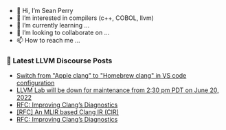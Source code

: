 - 👋 Hi, I’m Sean Perry
- 👀 I’m interested in compilers (c++, COBOL, llvm)
- 🌱 I’m currently learning ...
- 💞️ I’m looking to collaborate on ...
- 📫 How to reach me ...

<!---
s66perry/s66perry is a ✨ special ✨ repository because its `README.md` (this file) appears on your GitHub profile.
You can click the Preview link to take a look at your changes.
--->
### 📕 Latest LLVM Discourse Posts

<!-- DISCOURSE-LLVM:START -->
- [Switch from &quot;Apple clang&quot; to &quot;Homebrew clang&quot; in VS code configuration](https://discourse.llvm.org/t/switch-from-apple-clang-to-homebrew-clang-in-vs-code-configuration/63314#post_2)
- [LLVM Lab will be down for maintenance from 2:30 pm PDT on June 20, 2022](https://discourse.llvm.org/t/llvm-lab-will-be-down-for-maintenance-from-2-30-pm-pdt-on-june-20-2022/63316#post_2)
- [RFC: Improving Clang’s Diagnostics](https://discourse.llvm.org/t/rfc-improving-clang-s-diagnostics/62584?page=2#post_38)
- [[RFC] An MLIR based Clang IR &lpar;CIR&rpar;](https://discourse.llvm.org/t/rfc-an-mlir-based-clang-ir-cir/63319#post_5)
- [RFC: Improving Clang’s Diagnostics](https://discourse.llvm.org/t/rfc-improving-clang-s-diagnostics/62584?page=2#post_37)
<!-- DISCOURSE-LLVM:END -->
